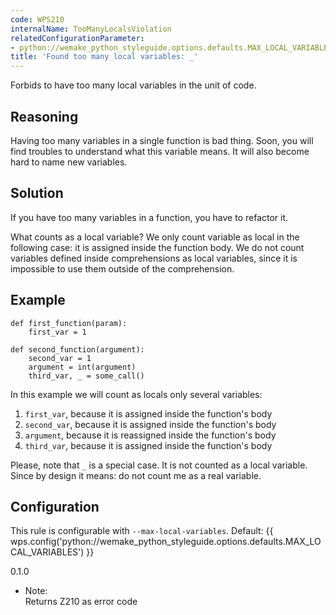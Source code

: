 ```yaml
---
code: WPS210
internalName: TooManyLocalsViolation
relatedConfigurationParameter:
- python://wemake_python_styleguide.options.defaults.MAX_LOCAL_VARIABLES
title: 'Found too many local variables: _'
---
```


Forbids to have too many local variables in the unit of code.

## Reasoning
Having too many variables in a single function is bad thing. Soon,
you will find troubles to understand what this variable means. It
will also become hard to name new variables.

## Solution
If you have too many variables in a function, you have to refactor
it.

What counts as a local variable? We only count variable as local in the
following case: it is assigned inside the function body. We do not count
variables defined inside comprehensions as local variables, since it is
impossible to use them outside of the comprehension.

## Example

    def first_function(param):
        first_var = 1
    
    def second_function(argument):
        second_var = 1
        argument = int(argument)
        third_var, _ = some_call()

In this example we will count as locals only several variables:

1.  `first_var`, because it is assigned inside the function's body
2.  `second_var`, because it is assigned inside the function's body
3.  `argument`, because it is reassigned inside the function's body
4.  `third_var`, because it is assigned inside the function's body

Please, note that `_` is a special case. It is not counted as a local
variable. Since by design it means: do not count me as a real variable.

## Configuration
This rule is configurable with `--max-local-variables`. Default:
{{ wps.config('python://wemake_python_styleguide.options.defaults.MAX_LOCAL_VARIABLES') }}

<div class="versionadded">

0.1.0

</div>

  - Note:  
    Returns Z210 as error code
